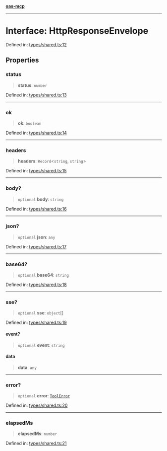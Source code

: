 [**oas-mcp**](../README.md)

***

# Interface: HttpResponseEnvelope

Defined in: [types/shared.ts:12](https://github.com/elwizard33/oas-mcp/blob/360f27d669a1e52ab74d11caab548be9e7506b7d/src/types/shared.ts#L12)

## Properties

### status

> **status**: `number`

Defined in: [types/shared.ts:13](https://github.com/elwizard33/oas-mcp/blob/360f27d669a1e52ab74d11caab548be9e7506b7d/src/types/shared.ts#L13)

***

### ok

> **ok**: `boolean`

Defined in: [types/shared.ts:14](https://github.com/elwizard33/oas-mcp/blob/360f27d669a1e52ab74d11caab548be9e7506b7d/src/types/shared.ts#L14)

***

### headers

> **headers**: `Record`\<`string`, `string`\>

Defined in: [types/shared.ts:15](https://github.com/elwizard33/oas-mcp/blob/360f27d669a1e52ab74d11caab548be9e7506b7d/src/types/shared.ts#L15)

***

### body?

> `optional` **body**: `string`

Defined in: [types/shared.ts:16](https://github.com/elwizard33/oas-mcp/blob/360f27d669a1e52ab74d11caab548be9e7506b7d/src/types/shared.ts#L16)

***

### json?

> `optional` **json**: `any`

Defined in: [types/shared.ts:17](https://github.com/elwizard33/oas-mcp/blob/360f27d669a1e52ab74d11caab548be9e7506b7d/src/types/shared.ts#L17)

***

### base64?

> `optional` **base64**: `string`

Defined in: [types/shared.ts:18](https://github.com/elwizard33/oas-mcp/blob/360f27d669a1e52ab74d11caab548be9e7506b7d/src/types/shared.ts#L18)

***

### sse?

> `optional` **sse**: `object`[]

Defined in: [types/shared.ts:19](https://github.com/elwizard33/oas-mcp/blob/360f27d669a1e52ab74d11caab548be9e7506b7d/src/types/shared.ts#L19)

#### event?

> `optional` **event**: `string`

#### data

> **data**: `any`

***

### error?

> `optional` **error**: [`ToolError`](ToolError.md)

Defined in: [types/shared.ts:20](https://github.com/elwizard33/oas-mcp/blob/360f27d669a1e52ab74d11caab548be9e7506b7d/src/types/shared.ts#L20)

***

### elapsedMs

> **elapsedMs**: `number`

Defined in: [types/shared.ts:21](https://github.com/elwizard33/oas-mcp/blob/360f27d669a1e52ab74d11caab548be9e7506b7d/src/types/shared.ts#L21)
